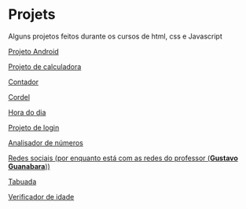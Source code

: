 # Projets
 Alguns projetos feitos durante os cursos de html, css e Javascript

<p><a href="https://devrafaelcruz.github.io/Projets/android/index.html">Projeto Android</p>
<p><a href="https://devrafaelcruz.github.io/Projets/calculadora/index.html">Projeto de calculadora</p>
<p><a href="https://devrafaelcruz.github.io/Projets/contador/modelox.html">Contador </p>
<p><a href="https://devrafaelcruz.github.io/Projets/cordel/index.html">Cordel</p>
<p><a href="https://devrafaelcruz.github.io/Projets/hora-do-dia/modelox.html">Hora do dia</p>
<p><a href="https://devrafaelcruz.github.io/Projets/login/index.html">Projeto de login</p>
<p><a href="https://devrafaelcruz.github.io/Projets/modelo/modelox.html">Analisador de números</p>
<p><a href="https://devrafaelcruz.github.io/Projets/social/index.html">Redes sociais (por enquanto está com as redes do professor (<strong>Gustavo Guanabara</strong>))</p>
<p><a href="https://devrafaelcruz.github.io/Projets/tabuada/modelox.html">Tabuada</p>
<p><a href="https://devrafaelcruz.github.io/Projets/verificador-de-idade/modelox.html">Verificador de idade</p>